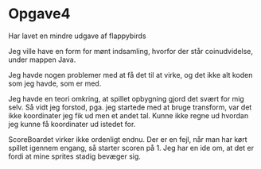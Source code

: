 # Opgave4
Har lavet en mindre udgave af flappybirds

Jeg ville have en form for mønt indsamling, hvorfor der står coinudvidelse, under mappen Java.

Jeg havde nogen problemer med at få det til at virke, og det ikke alt koden som jeg havde, som er med.

Jeg havde en teori omkring, at spillet opbygning gjord det svært for mig selv. Så vidt jeg forstod, pga. jeg startede med at bruge transform,
var det ikke koordinater jeg fik ud men et andet tal. Kunne ikke regne ud hvordan jeg kunne få koordinater ud istedet for.


ScoreBoardet virker ikke ordenligt endnu. Der er en fejl, når man har kørt spillet igennem engang, så starter scoren på 1. 
Jeg har en ide om, at det er fordi at mine sprites stadig bevæger sig.
